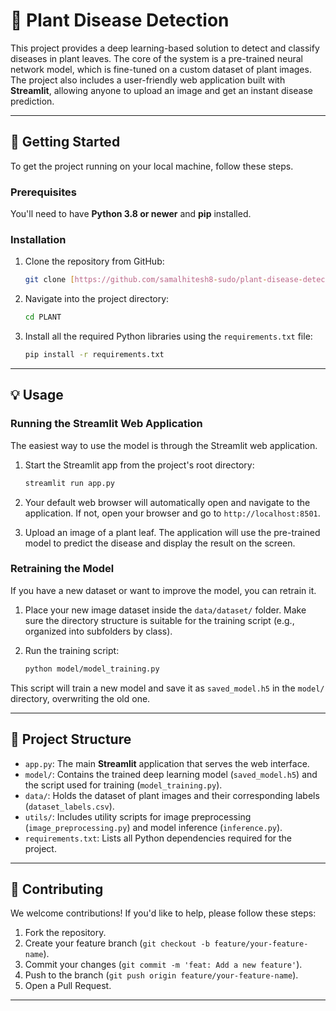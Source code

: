 # 🌿 Plant Disease Detection

This project provides a deep learning-based solution to detect and classify diseases in plant leaves. The core of the system is a pre-trained neural network model, which is fine-tuned on a custom dataset of plant images. The project also includes a user-friendly web application built with **Streamlit**, allowing anyone to upload an image and get an instant disease prediction.

---

## 🚀 Getting Started

To get the project running on your local machine, follow these steps.

### Prerequisites

You'll need to have **Python 3.8 or newer** and **pip** installed.

### Installation

1.  Clone the repository from GitHub:

    ```bash
    git clone [https://github.com/samalhitesh8-sudo/plant-disease-detection.git]
    ```

2.  Navigate into the project directory:

    ```bash
    cd PLANT
    ```

3.  Install all the required Python libraries using the `requirements.txt` file:

    ```bash
    pip install -r requirements.txt
    ```

---

## 💡 Usage

### Running the Streamlit Web Application

The easiest way to use the model is through the Streamlit web application.

1.  Start the Streamlit app from the project's root directory:

    ```bash
    streamlit run app.py
    ```

2.  Your default web browser will automatically open and navigate to the application. If not, open your browser and go to `http://localhost:8501`.

3.  Upload an image of a plant leaf. The application will use the pre-trained model to predict the disease and display the result on the screen.

### Retraining the Model

If you have a new dataset or want to improve the model, you can retrain it.

1.  Place your new image dataset inside the `data/dataset/` folder. Make sure the directory structure is suitable for the training script (e.g., organized into subfolders by class).

2.  Run the training script:

    ```bash
    python model/model_training.py
    ```

This script will train a new model and save it as `saved_model.h5` in the `model/` directory, overwriting the old one.

---

## 📁 Project Structure

* `app.py`: The main **Streamlit** application that serves the web interface.
* `model/`: Contains the trained deep learning model (`saved_model.h5`) and the script used for training (`model_training.py`).
* `data/`: Holds the dataset of plant images and their corresponding labels (`dataset_labels.csv`).
* `utils/`: Includes utility scripts for image preprocessing (`image_preprocessing.py`) and model inference (`inference.py`).
* `requirements.txt`: Lists all Python dependencies required for the project.

---

## 🤝 Contributing

We welcome contributions! If you'd like to help, please follow these steps:

1.  Fork the repository.
2.  Create your feature branch (`git checkout -b feature/your-feature-name`).
3.  Commit your changes (`git commit -m 'feat: Add a new feature'`).
4.  Push to the branch (`git push origin feature/your-feature-name`).
5.  Open a Pull Request.

---

